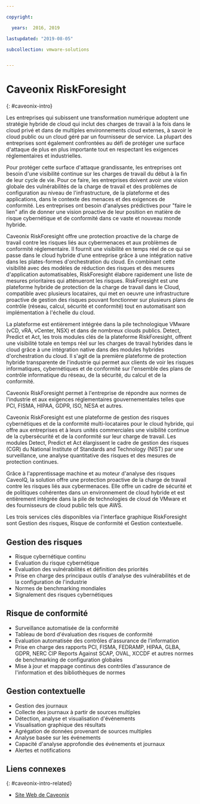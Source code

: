 ```yaml
---

copyright:

  years:  2016, 2019

lastupdated: "2019-08-05"

subcollection: vmware-solutions


---
```


# Caveonix RiskForesight
{: #caveonix-intro}

Les entreprises qui subissent une transformation numérique adoptent une stratégie hybride de cloud qui inclut des charges de travail à la fois dans le cloud privé et dans de multiples environnements cloud externes, à savoir le cloud public ou un cloud géré par un fournisseur de service. La plupart des entreprises sont également confrontées au défi de protéger une surface d'attaque de plus en plus importante tout en respectant les exigences réglementaires et industrielles.

Pour protéger cette surface d'attaque grandissante, les entreprises ont besoin d'une visibilité continue sur les charges de travail du début à la fin de leur cycle de vie. Pour ce faire, les entreprises doivent avoir une vision globale des vulnérabilités de la charge de travail et des problèmes de configuration au niveau de l'infrastructure, de la plateforme et des applications, dans le contexte des menaces et des exigences de conformité. Les entreprises ont besoin d'analyses prédictives pour "faire le lien" afin de donner une vision proactive de leur position en matière de risque cybernétique et de conformité dans ce vaste et nouveau monde hybride.

Caveonix RiskForesight offre une protection proactive de la charge de travail contre les risques liés aux cybermenaces et aux problèmes de conformité réglementaire. Il fournit une visibilité en temps réel de ce qui se passe dans le cloud hybride d'une entreprise grâce à une intégration native dans les plates-formes d'orchestration du cloud. En combinant cette visibilité avec des modèles de réduction des risques et des mesures d'application automatisables, RiskForesight élabore rapidement une liste de mesures prioritaires qui atténueront les risques. RiskForesight est une plateforme hybride de protection de la charge de travail dans le Cloud, compatible avec plusieurs locataires, qui met en oeuvre une infrastructure proactive de gestion des risques pouvant fonctionner sur plusieurs plans de contrôle (réseau, calcul, sécurité et conformité) tout en automatisant son implémentation à l'échelle du cloud.

La plateforme est entièrement intégrée dans la pile technologique VMware (vCD, vRA, vCenter, NSX) et dans de nombreux clouds publics. Detect, Predict et Act, les trois modules clés de la plateforme RiskForesight, offrent une visibilité totale en temps réel sur les charges de travail hybrides dans le cloud grâce à une intégration native dans des modules hybrides d'orchestration du cloud. Il s'agit de la première plateforme de protection hybride transparente de l'industrie qui permet aux clients de voir les risques informatiques, cybernétiques et de conformité sur l'ensemble des plans de contrôle informatique du réseau, de la sécurité, du calcul et de la conformité.

Caveonix RiskForesight permet à l'entreprise de répondre aux normes de l'industrie et aux exigences réglementaires gouvernementales telles que PCI, FISMA, HIPAA, GDPR, ISO, NESA et autres.

Caveonix RiskForesight est une plateforme de gestion des risques cybernétiques et de la conformité multi-locataires pour le cloud hybride, qui offre aux entreprises et à leurs unités commerciales une visibilité continue de la cybersécurité et de la conformité sur leur charge de travail. Les modules Detect, Predict et Act élargissent le cadre de gestion des risques (CGR) du National Institute of Standards and Technology (NIST) par une surveillance, une analyse quantitative des risques et des mesures de protection continues.

Grâce à l'apprentissage machine et au moteur d'analyse des risques CaveoIQ, la solution offre une protection proactive de la charge de travail contre les risques liés aux cybermenaces. Elle offre un cadre de sécurité et de politiques cohérentes dans un environnement de cloud hybride et est entièrement intégrée dans la pile de technologies de cloud de VMware et des fournisseurs de cloud public tels que AWS.

Les trois services clés disponibles via l'interface graphique RiskForesight sont Gestion des risques, Risque de conformité et Gestion contextuelle.

## Gestion des risques

- Risque cybernétique continu
- Evaluation du risque cybernétique
- Evaluation des vulnérabilités et définition des priorités
- Prise en charge des principaux outils d'analyse des vulnérabilités et de la configuration de l'industrie
- Normes de benchmarking mondiales
- Signalement des risques cybernétiques

## Risque de conformité

- Surveillance automatisée de la conformité
- Tableau de bord d'évaluation des risques de conformité
- Evaluation automatisée des contrôles d'assurance de l'information
- Prise en charge des rapports PCI, FISMA, FEDRAMP, HIPAA, GLBA, GDPR, NERC CIP Reports Against SCAP, OVAL, XCCDF et autres normes de benchmarking de configuration globales
- Mise à jour et mappage continus des contrôles d'assurance de l'information et des bibliothèques de normes

## Gestion contextuelle

- Gestion des journaux
- Collecte des journaux à partir de sources multiples
- Détection, analyse et visualisation d'événements
- Visualisation graphique des résultats
- Agrégation de données provenant de sources multiples
- Analyse basée sur les événements
- Capacité d'analyse approfondie des événements et journaux
- Alertes et notifications

## Liens connexes
{: #caveonix-intro-related}

* [Site Web de Caveonix](https://www.caveonix.com)
